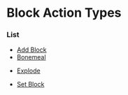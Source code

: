 # Block Action Types



### List
* [Add Block](block_action_types/add_block.md)
* [Bonemeal](block_action_types/bonemeal.md)
<!---
* [Execute Command](block_action_types/execute_command.md)
-->
* [Explode](block_action_types/explode.md)
<!---
* [Modify Block State](block_action_types/modify_block_state.md)
-->
* [Set Block](block_action_types/set_block.md)
<!---
* [Spawn Entity](block_action_types/spawn_entity.md)
-->

<!---
### Meta
* [Area of Effect](block_action_types/area_of_effect.md)
* [Offset](block_action_types/offset.md)
* [Execute Action](block_action_types/execute_action.md)
-->